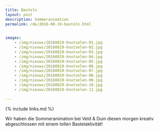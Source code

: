 ```yaml
---
title: Basteln
layout: post
description: Sommeranimation
permalink: /de/2016-08-19-basteln.html

    
images: 
    - /img/nieuws/20160819-knutselen-01.jpg
    - /img/nieuws/20160819-knutselen-02.jpg
    - /img/nieuws/20160819-knutselen-03.jpg
    - /img/nieuws/20160819-knutselen-04.jpg
    - /img/nieuws/20160819-knutselen-05.jpg
    - /img/nieuws/20160819-knutselen-06.jpg
    - /img/nieuws/20160819-knutselen-07.jpg
    - /img/nieuws/20160819-knutselen-08.jpg
    - /img/nieuws/20160819-knutselen-09.jpg
    - /img/nieuws/20160819-knutselen-10.jpg
    - /img/nieuws/20160819-knutselen-11.jpg
    
---
```


{% include links.md %}

Wir haben die Sommeranimation bei Veld & Duin diesen morgen kreativ abgeschlossen mit einem tollen Bastelaktivität!



